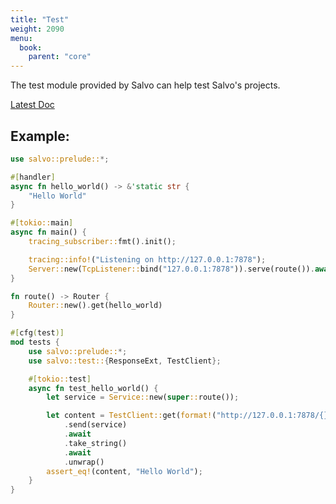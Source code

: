 ```yaml
---
title: "Test"
weight: 2090
menu:
  book:
    parent: "core"
---
```


The test module provided by Salvo can help test Salvo's projects.

[Latest Doc](https://docs.rs/salvo_core/latest/salvo_core/test/index.html)

## Example:

```rust
use salvo::prelude::*;

#[handler]
async fn hello_world() -> &'static str {
    "Hello World"
}

#[tokio::main]
async fn main() {
    tracing_subscriber::fmt().init();

    tracing::info!("Listening on http://127.0.0.1:7878");
    Server::new(TcpListener::bind("127.0.0.1:7878")).serve(route()).await;
}

fn route() -> Router {
    Router::new().get(hello_world)
}

#[cfg(test)]
mod tests {
    use salvo::prelude::*;
    use salvo::test::{ResponseExt, TestClient};

    #[tokio::test]
    async fn test_hello_world() {
        let service = Service::new(super::route());

        let content = TestClient::get(format!("http://127.0.0.1:7878/{}", name))
            .send(service)
            .await
            .take_string()
            .await
            .unwrap()
        assert_eq!(content, "Hello World");
    }
}
```